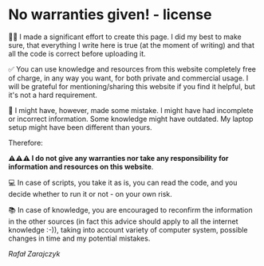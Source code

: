 # No warranties given! - license

:man_technologist: I made a significant effort to create this page. I did my best to make sure, that
everything I write here is true (at the moment of writing) and that all the code
is correct before uploading it. 

:white_check_mark: You can use knowledge and resources from this website completely free of charge,
in any way you want, for both private and commercial usage.
I will be grateful for mentioning/sharing this website if you find it helpful,
but it's not a hard requirement.

:stop_sign: I might have, however, made some mistake. I might have had incomplete or incorrect
information. Some knowledge might have outdated. My laptop setup might have been different than yours.

Therefore:

**:warning::warning::warning: I do not give any warranties nor take any responsibility for information and resources
on this website**. 

:computer: In case of scripts, you take it as is, you can read the code, and you
decide whether to run it or not - on your own risk.

:books: In case of knowledge, you are encouraged to reconfirm the information in the other sources
(in fact this advice should apply to all the internet knowledge :-)), taking into
account variety of computer system, possible changes in time and my potential mistakes.

_Rafał Zarajczyk_


